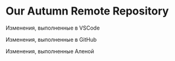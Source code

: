 # Our Autumn Remote Repository

Изменения, выполненные в VSCode

Изменения, выполненные в GitHub

Изменения, выполненные Аленой
